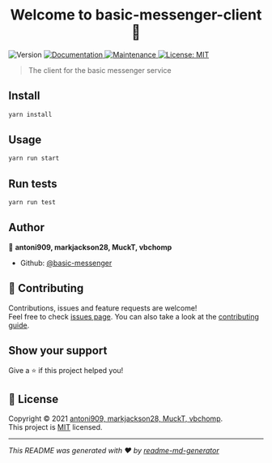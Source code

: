 <h1 align="center">Welcome to basic-messenger-client 👋</h1>
<p>
  <img alt="Version" src="https://img.shields.io/badge/version-0.1.0-blue.svg?cacheSeconds=2592000" />
  <a href="https://github.com/basic-messenger/basic-messenger-client#readme" target="_blank">
    <img alt="Documentation" src="https://img.shields.io/badge/documentation-yes-brightgreen.svg" />
  </a>
  <a href="https://github.com/basic-messenger/basic-messenger-client/graphs/commit-activity" target="_blank">
    <img alt="Maintenance" src="https://img.shields.io/badge/Maintained%3F-yes-green.svg" />
  </a>
  <a href="https://github.com/basic-messenger/basic-messenger-client/blob/master/LICENSE" target="_blank">
    <img alt="License: MIT" src="https://img.shields.io/github/license/basic-messenger/basic-messenger-client" />
  </a>
</p>

> The client for the basic messenger service

## Install

```sh
yarn install
```

## Usage

```sh
yarn run start
```

## Run tests

```sh
yarn run test
```

## Author

👤 **antoni909, markjackson28, MuckT, vbchomp**

* Github: [@basic-messenger](https://github.com/basic-messenger)

## 🤝 Contributing

Contributions, issues and feature requests are welcome!<br />Feel free to check [issues page](https://github.com/basic-messenger/basic-messenger-client/issues). You can also take a look at the [contributing guide](https://github.com/basic-messenger/basic-messenger-client/blob/master/CONTRIBUTING.md).

## Show your support

Give a ⭐️ if this project helped you!

## 📝 License

Copyright © 2021 [antoni909, markjackson28, MuckT, vbchomp](https://github.com/basic-messenger).<br />
This project is [MIT](https://github.com/basic-messenger/basic-messenger-client/blob/master/LICENSE) licensed.

***
_This README was generated with ❤️ by [readme-md-generator](https://github.com/kefranabg/readme-md-generator)_